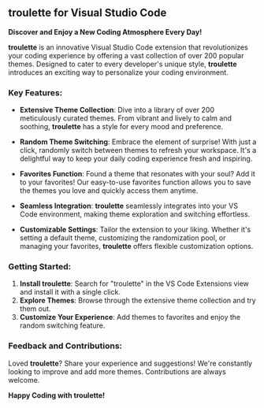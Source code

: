 ## troulette for Visual Studio Code

**Discover and Enjoy a New Coding Atmosphere Every Day!**

**troulette** is an innovative Visual Studio Code extension that revolutionizes your coding experience by offering a vast collection of over 200 popular themes. Designed to cater to every developer's unique style, **troulette** introduces an exciting way to personalize your coding environment.

### Key Features:

- **Extensive Theme Collection**: Dive into a library of over 200 meticulously curated themes. From vibrant and lively to calm and soothing, **troulette** has a style for every mood and preference.

- **Random Theme Switching**: Embrace the element of surprise! With just a click, randomly switch between themes to refresh your workspace. It's a delightful way to keep your daily coding experience fresh and inspiring.

- **Favorites Function**: Found a theme that resonates with your soul? Add it to your favorites! Our easy-to-use favorites function allows you to save the themes you love and quickly access them anytime.

- **Seamless Integration**: **troulette** seamlessly integrates into your VS Code environment, making theme exploration and switching effortless.

- **Customizable Settings**: Tailor the extension to your liking. Whether it's setting a default theme, customizing the randomization pool, or managing your favorites, **troulette** offers flexible customization options.

### Getting Started:

1. **Install troulette**: Search for "troulette" in the VS Code Extensions view and install it with a single click.
2. **Explore Themes**: Browse through the extensive theme collection and try them out.
3. **Customize Your Experience**: Add themes to favorites and enjoy the random switching feature.

### Feedback and Contributions:

Loved **troulette**? Share your experience and suggestions! We're constantly looking to improve and add more themes. Contributions are always welcome.

**Happy Coding with troulette!**
